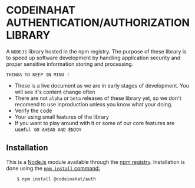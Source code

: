# CODEINAHAT AUTHENTICATION/AUTHORIZATION LIBRARY

A `NODEJS` library hosted in the npm registry. The purpose of these library is to speed up software development by handling
application security and proper sensitive information storing and processing.

`THINGS TO KEEP IN MIND !`
- These is a live document as we are in early stages of development. You will see it's content change often
- There are not `alpha` or `beta` releases of these library yet, so we don't recomend to use inproduction unless you know what your doing.
 - Verify the code
 - Your using small features of the library
- If you want to play around with it or some of our core features are useful.` GO AHEAD AND ENJOY`

## Installation

This is a [Node.js](https://nodejs.org) module available through the [npm registry](https://npmjs.com). 
Installation is done using the [`npm install` command:](https://docs.npmjs.com/downloading-and-installing-packages-locally)

``` sh
    $ npm install @codeinahat/auth
```

